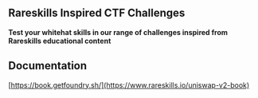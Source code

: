 ## Rareskills Inspired CTF Challenges

**Test your whitehat skills in our range of challenges inspired from Rareskills educational content**

## Documentation

[https://book.getfoundry.sh/](https://www.rareskills.io/uniswap-v2-book)

```

